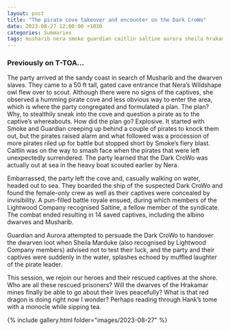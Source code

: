 ```yaml
---
layout: post
title: "The pirate cove takeover and encounter on the Dark CroWo"
date: 2023-08-27 12:00:00 +1030
categories: Summaries
tags: musharib nera smoke guardian caitlin saltine aurora sheila hrakamar
---
```

### Previously on T-TOA…
The party arrived at the sandy coast in search of Musharib and the dwarven slaves. They came to a 50 ft tall, gated cave entrance that Nera’s Wildshape owl flew over to scout. Although there were no signs of the captives, she observed a humming pirate cove and less obvious way to enter the area, which is where the party congregated and formulated a plan. The plan? Why, to stealthily sneak into the cove and question a pirate as to the captive’s whereabouts. How did the plan go? Explosive. It started with Smoke and Guardian creeping up behind a couple of pirates to knock them out, but the pirates raised alarm and what followed was a procession of more pirates riled up for battle but stopped short by Smoke’s fiery blast. Caitlin was on the way to smash face when the pirates that were left unexpectedly surrendered. The party learned that the Dark CroWo was actually out at sea in the heavy boat scouted earlier by Nera.

Embarrassed, the party left the cove and, casually walking on water, headed out to sea. They boarded the ship of the suspected Dark CroWo and found the female-only crew as well as their captives were concealed by invisibility. A pun-filled battle royale ensued, during which members of the Lightwood Company recognised Saltine, a fellow member of the syndicate. The combat ended resulting in 14 saved captives, including the albino dwarves and Musharib.

Guardian and Aurora attempted to persuade the Dark CroWo to handover the dwarven loot when Sheila Marduke (also recognised by Lightwood Company members) advised not to test their luck, and the party and their captives were suddenly in the water, splashes echoed by muffled laughter of the pirate leader.

This session, we rejoin our heroes and their rescued captives at the shore. Who are all these rescued prisoners? Will the dwarves of the Hrakamar mines finally be able to go about their lives peacefully? What is that red dragon is doing right now I wonder? Perhaps reading through Hank’s tome with a monocle while sipping tea.


{% include gallery.html folder="images/2023-08-27" %}